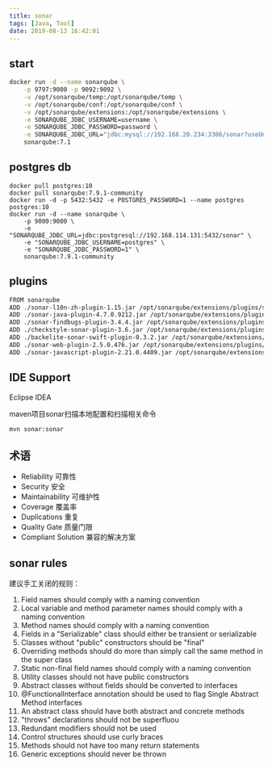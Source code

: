 ```yaml
---
title: sonar
tags: [Java, Tool]
date: 2019-08-13 16:42:01
---
```


## start
```sh
docker run -d --name sonarqube \
    -p 9797:9000 -p 9092:9092 \
    -v /opt/sonarqube/temp:/opt/sonarqube/temp \
    -v /opt/sonarqube/conf:/opt/sonarqube/conf \
    -v /opt/sonarqube/extensions:/opt/sonarqube/extensions \
    -e SONARQUBE_JDBC_USERNAME=username \
    -e SONARQUBE_JDBC_PASSWORD=password \
    -e SONARQUBE_JDBC_URL="jdbc:mysql://192.168.20.234:3306/sonar?useUnicode=true&characterEncoding=utf8" \
    sonarqube:7.1
```

## postgres db
```
docker pull postgres:10
docker pull sonarqube:7.9.1-community
docker run -d -p 5432:5432 -e POSTGRES_PASSWORD=1 --name postgres postgres:10
docker run -d --name sonarqube \
    -p 9000:9000 \
    -e "SONARQUBE_JDBC_URL=jdbc:postgresql://192.168.114.131:5432/sonar" \
    -e "SONARQUBE_JDBC_USERNAME=postgres" \
    -e "SONARQUBE_JDBC_PASSWORD=1" \
    sonarqube:7.9.1-community
```

## plugins
```sh
FROM sonarqube
ADD ./sonar-l10n-zh-plugin-1.15.jar /opt/sonarqube/extensions/plugins/sonar-l10n-zh-plugin-1.15.jar
ADD ./sonar-java-plugin-4.7.0.9212.jar /opt/sonarqube/extensions/plugins/sonar-java-plugin-4.7.0.9212.jar
ADD ./sonar-findbugs-plugin-3.4.4.jar /opt/sonarqube/extensions/plugins/sonar-findbugs-plugin-3.4.4.jar
ADD ./checkstyle-sonar-plugin-3.6.jar /opt/sonarqube/extensions/plugins/checkstyle-sonar-plugin-3.6.jar
ADD ./backelite-sonar-swift-plugin-0.3.2.jar /opt/sonarqube/extensions/plugins/backelite-sonar-swift-plugin-0.3.2.jar
ADD ./sonar-web-plugin-2.5.0.476.jar /opt/sonarqube/extensions/plugins/sonar-web-plugin-2.5.0.476.jar
ADD ./sonar-javascript-plugin-2.21.0.4409.jar /opt/sonarqube/extensions/plugins/sonar-javascript-plugin-2.21.0.4409.jar
```

## IDE Support
Eclipse
IDEA

maven项目sonar扫描本地配置和扫描相关命令
```
mvn sonar:sonar
```

## 术语
- Reliability 可靠性
- Security 安全
- Maintainability 可维护性
- Coverage 覆盖率
- Duplications 重复
- Quality Gate 质量门限
- Compliant Solution 兼容的解决方案

## sonar rules
建议手工关闭的规则：
1. Field names should comply with a naming convention
2. Local variable and method parameter names should comply with a naming convention
3. Method names should comply with a naming convention
4. Fields in a "Serializable" class should either be transient or serializable
5. Classes without "public" constructors should be "final"
6. Overriding methods should do more than simply call the same method in the super class
7. Static non-final field names should comply with a naming convention
8. Utility classes should not have public constructors
9. Abstract classes without fields should be converted to interfaces
10. @FunctionalInterface annotation should be used to flag Single Abstract Method interfaces
11. An abstract class should have both abstract and concrete methods
12. "throws" declarations should not be superfluou
13. Redundant modifiers should not be used
14. Control structures should use curly braces
15. Methods should not have too many return statements
16. Generic exceptions should never be thrown